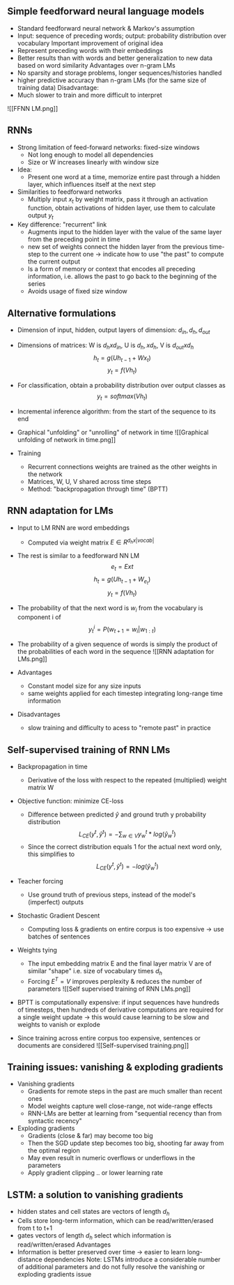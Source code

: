 ## Simple feedforward neural language models
- Standard feedforward neural network & Markov's assumption
- Input: sequence of preceding words; output: probability distribution over vocabulary
Important improvement of original idea
- Represent preceding words with their embeddings
- Better results than with words and better generalization to new data based on word similarity
Advantages over n-gram LMs
- No sparsity and storage problems, longer sequences/histories handled
- higher predictive accuracy than n-gram LMs (for the same size of training data)
Disadvantage:
- Much slower to train and more difficult to interpret

![[FFNN LM.png]]


## RNNs
- Strong limitation of feed-forward networks: fixed-size windows
	- Not long enough to model all dependencies
	- Size or W increases linearly with window size
- Idea:
	- Present one word at a time, memorize entire past through a hidden layer, which influences itself at the next step
- Similarities to feedforward networks
	- Multiply input $x_t$ by weight matrix, pass it through an activation function, obtain activations of hidden layer, use them to calculate output $y_t$
- Key difference: "recurrent" link
	- Augments input to the hidden layer with the value of the same layer from the preceding point in time
	- new set of weights connect the hidden layer from the previous time-step to the current one -> indicate how to use "the past" to compute the current output
	- Is a form of memory or context that encodes all preceding information, i.e. allows the past to go back to the beginning of the series
	- Avoids usage of fixed size window


## Alternative formulations
- Dimension of input, hidden, output layers of dimension: $d_{in}, d_h, d_{out}$
- Dimensions of matrices: W is $d_h x d_{in}$, U is $d_h, x d_h$, V is $d_{out}xd_h$
  $$h_t = g(U h_{t-1}+Wx_t)$$
$$y_t = f(Vh_t)$$
- For classification, obtain a probability distribution over output classes as 
  $$y_t=softmax(V h_t)$$
- Incremental inference algorithm: from the start of the sequence to its end
- Graphical "unfolding" or "unrolling" of network in time
![[Graphical unfolding of network in time.png]]

- Training
	- Recurrent connections weights are trained as the other weights in the network
	- Matrices, W, U, V shared across time steps
	- Method: "backpropagation through time" (BPTT)

## RNN adaptation for LMs
- Input to LM RNN are word embeddings
	- Computed via weight matrix $E\in R ^{d_hx|vocab|}$
- The rest is similar to a feedforward NN LM 
  $$e_t = E xt$$
  $$h_t= g(Uh_{t-1}+W_{e_t})$$
  $$y_t = f(V h_t)$$
- The probability of that the next word is $w_i$ from the vocabulary is component i of 
  $$y^i_t = P(w_{t+1}=w_i|w_{1:t})$$
- The probability of a given sequence of words is simply the product of the probabilities of each word in the sequence
![[RNN adaptation for LMs.png]]

- Advantages 
	- Constant model size for any size inputs
	- same weights applied for each timestep integrating long-range time information
- Disadvantages
	- slow training and difficulty to acess to "remote past" in practice


## Self-supervised training of RNN LMs
- Backpropagation in time
	- Derivative of the loss with respect to the repeated (multiplied) weight matrix W
- Objective function: minimize CE-loss
	- Difference between predicted $\hat{y}$ and ground truth y probability distribution 
	  $$L_{CE}(y^t, \hat{y}^t)= - \sum_{w\in V}y^t_w* log(\hat{y}^t_w)$$
	- Since the correct distribution equals 1 for the actual next word only, this simplifies to $$L_{CE}(y^t, \hat{y}^t)=-log(\hat{y}^t_w)$$
- Teacher forcing
	- Use ground truth of previous steps, instead of the model's (imperfect) outputs
- Stochastic Gradient Descent
	- Computing loss & gradients on entire corpus is too expensive -> use batches of sentences
- Weights tying
	- The input embedding matrix E and the final layer matrix V are of similar "shape" i.e. size of vocabulary times $d_h$
	- Forcing $E^T = V$ improves perplexity & reduces the number of parameters
![[Self supervised training of RNN LMs.png]]

- BPTT is computationally expensive: if input sequences have hundreds of timesteps, then hundreds of derivative computations are required for a single weight update
  -> this would cause learning to be slow and weights to vanish or explode
- Since training across entire corpus too expensive, sentences or documents are considered
![[Self-supervised training.png]]

## Training issues: vanishing & exploding gradients
- Vanishing gradients
	- Gradients for remote steps in the past are much smaller than recent ones
	- Model weights capture well close-range, not wide-range effects
	- RNN-LMs are better at learning from "sequential recency than from syntactic recency"
- Exploding gradients
	- Gradients (close & far) may become too big
	- Then the SGD update step becomes too big, shooting far away from the optimal region
	- May even result in numeric overflows or underflows in the parameters
	- Apply gradient clipping .. or lower learning rate

## LSTM: a solution to vanishing gradients
- hidden states and cell states are vectors of length $d_h$
- Cells store long-term information, which can be read/written/erased from t to t+1
- gates vectors of length $d_h$ select which information is read/written/erased
Advantages
- Information is better preserved over time
  -> easier to learn long-distance dependencies
Note: LSTMs introduce a considerable number of additional parameters and do not fully resolve the vanishing or exploding gradients issue

